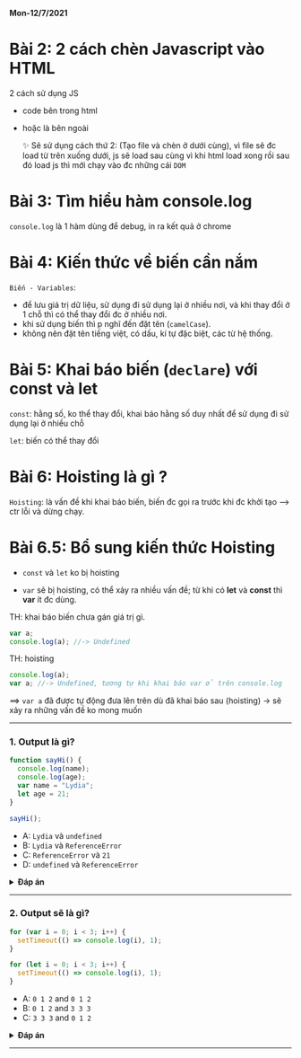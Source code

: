 **Mon-12/7/2021**

# Bài 2: 2 cách chèn Javascript vào HTML

2 cách sử dụng JS 
* code bên trong html 
* hoặc là bên ngoài 

    ✨ Sẽ sử dụng cách thứ 2: (Tạo file và chèn ở dưới cùng), vì file sẽ đc load từ trên xuống dưới, js sẽ load sau cùng vì khi html load xong rồi sau đó load js thì mới chạy vào đc những cái `DOM`

# Bài 3: Tìm hiểu hàm console.log

`console.log` là 1 hàm dùng để debug, in ra kết quả ở chrome 


# Bài 4: Kiến thức về biến cần nắm

`Biến - Variables`: 
* để lưu giá trị dữ liệu, sử dụng đi sử dụng lại ở nhiều nơi, và khi thay đổi ở 1 chỗ thì có thể thay đổi đc ở nhiều nơi.                 
* khi sử dụng biến thì p nghĩ đến đặt tên (`camelCase`).
* không nên đặt tên tiếng việt, có dấu, kí tự đặc biệt, các từ hệ thống.

# Bài 5: Khai báo biến (`declare`) với const và let

`const`: hằng số, ko thể thay đổi, khai báo hằng số duy nhất để sử dụng đi sử dụng lại ở nhiều chỗ

`let`: biến có thể thay đổi

# Bài 6: Hoisting là gì ?

`Hoisting`: là vấn đề khi khai báo biến, biến đc gọi ra trước khi đc khởi tạo --> ctr lỗi và dừng chạy.

# Bài 6.5: Bổ sung kiến thức Hoisting

* `const` và `let` ko bị hoisting 

* `var` sẽ bị hoisting, có thể xảy ra nhiều vấn đề; từ khi có **let** và **const** thì **var** ít đc dùng. 

TH: khai báo biến chưa gán giá trị gì.
```js
var a;
console.log(a); //-> Undefined
```

TH: hoisting
```js
console.log(a); 
var a; //-> Undefined, tương tự khi khai báo var ở trên console.log
```
==> `var a` đã được tự động đưa lên trên dù đã khai báo sau (hoisting) -> sẽ xảy ra những vấn đề ko mong muốn 

---

### 1. Output là gì?

```javascript
function sayHi() {
  console.log(name);
  console.log(age);
  var name = "Lydia";
  let age = 21;
}

sayHi();
```

- A: `Lydia` và `undefined`
- B: `Lydia` và `ReferenceError`
- C: `ReferenceError` và `21`
- D: `undefined` và `ReferenceError`

<details><summary><b>Đáp án</b></summary>
<p>

#### Đáp án: D

Trong hàm chúng ta đã khai báo biến `name` với `var`. Điều đó có nghĩa là biến này sẽ được hoisted (một vùng nhớ sẽ được set up khi biến được khởi tạo) với giá trị mặc định là `undefined`, cho tới khi chúng ta thực sự định nghĩa biến đó. Trong hàm này, chúng ta chưa hề định nghĩa biến `name` tại dòng mà ta log ra, vậy nên giá trị mặc định của nó vẫn là `undefined`.

Các biến được khai báo với keyword `let` (và `const`) cũng được hoisted nhưng không giống như `var`, chúng không được <i>khởi tạo</i>. Chúng ta sẽ không thể truy cập chúng cho tới khi chúng ta khai báo (khởi tạo) chúng. Người ta gọi đó là "temporal dead zone". Khi ta truy cập đến một giá trị trước khi chúng được khai báo, JavaScript sẽ throws một `ReferenceError`.

</p>
</details>

---

### 2. Output sẽ là gì?

```javascript
for (var i = 0; i < 3; i++) {
  setTimeout(() => console.log(i), 1);
}

for (let i = 0; i < 3; i++) {
  setTimeout(() => console.log(i), 1);
}
```

- A: `0 1 2` and `0 1 2`
- B: `0 1 2` and `3 3 3`
- C: `3 3 3` and `0 1 2`

<details><summary><b>Đáp án</b></summary>
<p>

#### Đáp án: C

Bởi vì event queue trong JavaScript, hàm `setTimeout` callback sẽ được gọi _sau khi_ vòng lặp được thực hiện. Bời vì biến `i` trong vòng lặp đầu tiên được khai báo với từ khóa `var`, nên nó sẽ là một biến global. Trong suốt vòng lặp, mỗi lần chúng ta tăng giá trị của `i` lên `1`, sử dụng phép toán `++`. Cho tới khi callback `setTimeout` được gọi, giá trị của `i` đã trở thành `3` rồi.

Trong vòng lặp thứ 2, biến `i` được khai báo với từ khóa `let`, có nghĩa nó là một biến block-scoped (block là những gì được viết bên trong cặp ngoặc `{ }`). Tại mỗi vòng lặp, `i` sẽ là một biến mới có một giá trị mới, và giá trị đó có scope là bên trong vòng lặp mà thôi.

</p>
</details>

---